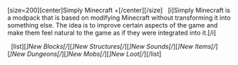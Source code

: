 [size=200][center]Simply Minecraft +[/center][/size]
 
[i]Simply Minecraft is a modpack that is based on modifying Minecraft without transforming it into something else.
The idea is to improve certain aspects of the game and make them feel natural to the game as if they were integrated into it.[/i]

 
[list][*]New Blocks[/*][*]New Structures[/*][*]New Sounds[/*][*]New Items[/*][*]New Dungeons[/*][*]New Mobs[/*][*]New Loot[/*][/list]